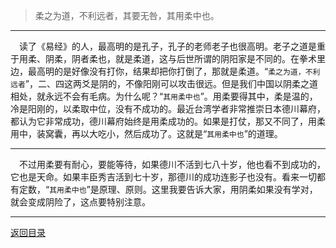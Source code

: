 > 柔之为道，不利远者，其要无咎，其用柔中也。
___
&emsp;读了《易经》的人，最高明的是孔子，孔子的老师老子也很高明。老子之道是重于用柔、阴柔，阴者柔也，就是柔道，这与后世所谓的阴阳家是不同的。在拳术里边，最高明的是好像没有打你，结果却把你打倒了，那就是柔道。“``柔之为道，不利远者``”，二、四这两爻是阴的，不像阳刚可以攻击很远。但是我们中国以阴柔之道相处，就永远不会有毛病。为什么呢？“``其用柔中也``”。用柔要得其中，柔是温的，冷是阳刚的，以柔取中位，没有不成功的。最近台湾学者非常推崇日本德川幕府，都认为它非常成功，德川幕府始终是用柔成功的。如果是打仗，那又不同了，用柔用中，装窝囊，再以大吃小，然后成功了。这就是“``其用柔中也``”的道理。
___
&emsp;不过用柔要有耐心，要能等待，如果德川不活到七八十岁，他也看不到成功的，它也是天命。如果丰臣秀吉活到七十岁，那德川的成功连影子也没有。看来一切都有定数，“``其用柔中也``”是原理、原则。这里我要告诉大家，用阴柔如果没有学对，就会变成阴险了，这点要特别注意。
___
[返回目录](../../master/README.md#目录)